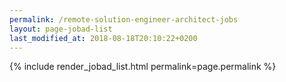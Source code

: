 ```yaml
---
permalink: /remote-solution-engineer-architect-jobs
layout: page-jobad-list
last_modified_at: 2018-08-18T20:10:22+0200
---
```

{% include render_jobad_list.html permalink=page.permalink %}

